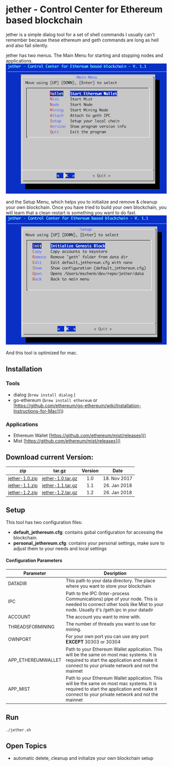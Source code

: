 # jether - Control Center for Ethereum based blockchain

jether is a simple dialog tool for a set of shell commands I usually can't remember because these ethereum and geth commands are long as hell and also fail silently. 

jether has two menus. The Main Menu for starting and stopping nodes and applications.
![](images/MainMenu_V1.1.png)

and the Setup Menu, which helps you to initialize and remove & cleanup your own blockchain. Once you have tried to build your own blockchain, you will learn that a clean restart is something you want to do fast.
![](images/SetupMenu_V1.1.png)

And this tool is optimized for mac.

## Installation 

### Tools
- dialog (`brew install dialog`   )
- go-ethereum (`brew install ethereum` or [https://github.com/ethereum/go-ethereum/wiki/Installation-Instructions-for-Mac]())

### Applications

- Ethereum Wallet [https://github.com/ethereum/mist/releases]()
- Mist [https://github.com/ethereum/mist/releases]()

## Download current Version:

| zip| tar.gz  | Version  | Date  |
|---|---|:-:|:-:|
|[jether-1.0.zip](https://github.com/Decksname/jether/archive/1.0.zip)|[jether-1.0.tar.gz](https://github.com/Decksname/jether/archive/1.0.tar.gz) | 1.0  | 18. Nov 2017  |
| [jether-1.1.zip](https://github.com/Decksname/jether/archive/1.1.zip)  |[jether-1.1.tar.gz](https://github.com/Decksname/jether/archive/1.1.tar.gz)| 1.1  | 26. Jan 2018  |
| [jether-1.2.zip](https://github.com/Decksname/jether/archive/1.2.zip)  |[jether-1.2.tar.gz](https://github.com/Decksname/jether/archive/1.2.tar.gz)| 1.2  | 26. Jan 2018  |


## Setup

This tool has two configuration files:

- **default_jethereum.cfg**: contains gobal configuration for accessing the blockchain.
- **personal_jethereum.cfg**: contains your personal settings, make sure to adjust them to your needs and local settings

#### Configuration Parameters

| Parameter  | Desription  |
|---|---|
| DATADIR  | This path to your data directory. The place where you want to store your blockchain  | 
| IPC | Path to the IPC (Inter-process Communications) pipe of your node. This is needed to connect other tools like Mist to your node.   Usually it's /geth.ipc in your datadir| 
| ACCOUNT   | The account you want to mine with.  |   
| THREADSFORMINING | The number of threads you want to use for mining. |
|OWNPORT | For your own port you can use any port **EXCEPT** 30303 or 30304|
|APP_ETHEREUMWALLET| Path to your Ethereum Wallet application. This will be the same on most mac systems. It is required to start the application and make it connect to your private network and not the mainnet |
|APP_MIST|Path to your Ethereum Wallet application. This will be the same on most mac systems. It is required to start the application and make it connect to your private network and not the mainnet|


## Run

`./jether.sh`

## Open Topics

- automatic delete, cleanup and initialize your own blockchain setup 

